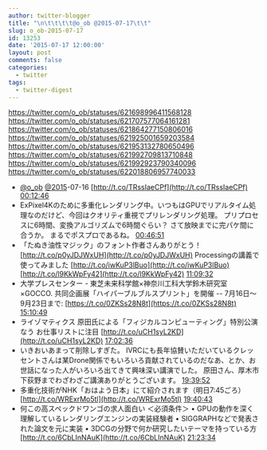 ```yaml
---
author: twitter-blogger
title: "\n\t\t\t\t@o_ob @2015-07-17\t\t"
slug: o_ob-2015-07-17
id: 13253
date: '2015-07-17 12:00:00'
layout: post
comments: false
categories:
  - twitter
tags:
  - twitter-digest
---
```


https://twitter.com/o_ob/statuses/621698996411568128 https://twitter.com/o_ob/statuses/621707577064161281 https://twitter.com/o_ob/statuses/621864277150806016 https://twitter.com/o_ob/statuses/621925001659203584 https://twitter.com/o_ob/statuses/621953132780650496 https://twitter.com/o_ob/statuses/621992709813710848 https://twitter.com/o_ob/statuses/621992923790340096 https://twitter.com/o_ob/statuses/622018806957740033  

*   [@o_ob](https://twitter.com/o_ob) [@2015](https://twitter.com/2015)-07-16 [http://t.co/TRssIaeCPf](http://t.co/TRssIaeCPf) [00:12:46](https://twitter.com/o_ob/statuses/621698996411568128)
*   ExPixel4Kのために多重化レンダリング中。いつもはGPUでリアルタイム処理なのだけど、今回はクオリティ重視でプリレンダリング処理。 プリプロセスに6時間、変換アルゴリズムで6時間ぐらい？ さて放映までに完パケ間に合うか。 まるでポスプロであるね。 [00:46:51](https://twitter.com/o_ob/statuses/621707577064161281)
*   「たぬき油性マジック」のフォント作者さんありがとう！ [http://t.co/p0yJDJWxUH](http://t.co/p0yJDJWxUH) Processingの講義で使ってみました [http://t.co/iwKuP3lBuo](http://t.co/iwKuP3lBuo) [http://t.co/l9KkWpFy42](http://t.co/l9KkWpFy42) [11:09:32](https://twitter.com/o_ob/statuses/621864277150806016)
*   大学プレスセンター - 東芝未来科学館×神奈川工科大学鈴木研究室×GOCCO. 共同企画展「ハイパーブルブルスプリント」を開催 -- 7月16日～9月23日まで: [https://t.co/0ZKSs28N8t](https://t.co/0ZKSs28N8t) [15:10:49](https://twitter.com/o_ob/statuses/621925001659203584)
*   ライゾマティクス 原田氏による「フィジカルコンピューティング」特別公演なう お仕事リストに注目 [http://t.co/uCH1syL2KD](http://t.co/uCH1syL2KD) [17:02:36](https://twitter.com/o_ob/statuses/621953132780650496)
*   いきおいあまって削除しすぎた。 IVRCにも長年協賛いただいているクレッセントさんは某Drone関係でもいろいろ貢献されているのだなあ、とか、お世話になった人がいろいろ出てきて興味深い講演でした。 原田さん、厚木市下荻野までわざわざご講演ありがとうございます。 [19:39:52](https://twitter.com/o_ob/statuses/621992709813710848)
*   多重化技術がNHK「おはよう日本」にて紹介されます（明日7:45ごろ） [http://t.co/WRExrMo5tl](http://t.co/WRExrMo5tl) [19:40:43](https://twitter.com/o_ob/statuses/621992923790340096)
*   何この高スペックドワンゴの求人面白い ＜必須条件＞ • GPUの動作を深く理解しているレンダリングエンジンの実装経験者 • SIGGRAPHなどで発表された論文を元に実装 • 3DCGの分野で何か研究したいテーマを持っている方 [http://t.co/6CbLInNAuK](http://t.co/6CbLInNAuK) [21:23:34](https://twitter.com/o_ob/statuses/622018806957740033)